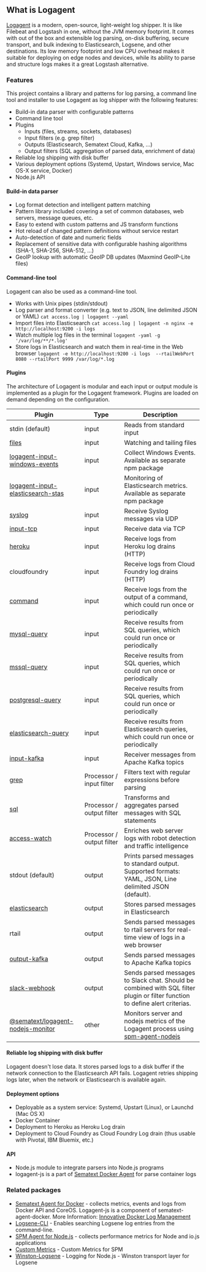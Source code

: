 ## What is Logagent

[Logagent](https://sematext.com/logagent) is a modern, open-source, light-weight log shipper. It is like Filebeat and Logstash in one, without the JVM memory footprint.  It comes with out of the box and extensible log parsing, on-disk buffering, secure transport, and bulk indexing to Elasticsearch, Logsene, and other destinations. Its low memory footprint and low CPU overhead makes it suitable for deploying on edge nodes and devices, while its ability to parse and structure logs makes it a great Logstash alternative. 


### Features

This project contains a library and patterns for log parsing, a command line tool and installer to use Logagent as log shipper with the following features: 
- Build-in data parser with configurable patterns
- Command line tool 
- Plugins
  - Inputs (files, streams, sockets, databases)
  - Input filters (e.g. grep filter)
  - Outputs (Elasticsearch, Sematext Cloud, Kafka, ...)
  - Output filters (SQL aggregation of parsed data, enrichment of data)
- Reliable log shipping with disk buffer
- Various deployment options (Systemd, Upstart, Windows service, Mac OS-X service, Docker)
- Node.js API 

#### Build-in data parser

- Log format detection and intelligent pattern matching
- Pattern library included covering a set of common databases, web servers, message queues, etc.
- Easy to extend with custom patterns and JS transform functions
- Hot reload of changed pattern definitions without service restart
- Auto-detection of date and numeric fields
- Replacement of sensitive data with configurable hashing algorithms (SHA-1, SHA-256, SHA-512, …)
- GeoIP lookup with automatic GeoIP DB updates (Maxmind GeoIP-Lite files)

#### Command-line tool

Logagent can also be used as a command-line tool.

- Works with Unix pipes (stdin/stdout)    
- Log parser and format converter (e.g. text to JSON, line delimited JSON or YAML) 
   ```cat access.log | logagent --yaml```
- Import files into Elasticsearch
  ```cat access.log | logagent -n nginx -e http://localhost:9200 -i logs```
- Watch multiple log files in the terminal
  ```logagent -yaml -g '/var/log/**/*.log'```
- Store logs in Elasticsearch and watch them in real-time in the Web browser 
  ```logagent -e http://localhost:9200 -i logs  --rtailWebPort 8080 --rtailPort 9999 /var/log/*.log ```

#### Plugins

The architecture of Logagent is modular and each input or output module is implemented as a plugin for the Logagent framework. Plugins are loaded on demand depending on the configuration.


| Plugin              | Type                      | Description                                                                                              |
|---------------------|---------------------------|----------------------------------------------------------------------------------------------------------|
| stdin (default)              					| input 	| Reads from standard input                                                                                |
| [files](input-plugin-files) 					| input 	| Watching and tailing files 																																							 |
| [logagent-input-windows-events](https://www.npmjs.com/package/logagent-input-windows-events) | input 	| Collect Windows Events. Available as separate npm package |
| [logagent-input-elasticsearch-stas](https://www.npmjs.com/package/logagent-input-elasticsearch-stats) | input | Monitoring of Elasticsearch metrics. Available as separate npm package |
| [syslog](input-plugin-syslog.md) 			| input | Receive Syslog messages via UDP |
| [input-tcp](input-plugin-tcp)					| input | Receive data via TCP                                                                                     |
| [heroku](installation-heroku)         | input | Receive logs from Heroku log drains (HTTP)                                                               |
| cloudfoundry        									| input | Receive logs from Cloud Foundry log drains (HTTP)                                                        |
| [command](input-plugin-command)       | input | Receive logs from the output of a command, which could run once or periodically                          |
| [mysql-query](input-plugin-mysql)			| input | Receive results from SQL queries, which could run once or periodically                                   |
| [mssql-query](input-plugin-mssql)     | input | Receive results from SQL queries, which could run once or periodically                                   |
| [postgresql-query](input-plugin-postgresql) | input | Receive results from SQL queries, which could run once or periodically                                   |
| [elasticsearch-query](input-plugin-elasticsearch-query) | input | Receive results from Elasticsearch queries, which could run once or periodically                         |
| [input-kafka](input-plugin-kafka)         | input 					| Receiver messages from Apache Kafka topics                                                               |
| [grep](input-filter-grep) | Processor / input filter  | Filters text with regular expressions before parsing                                                     |
| [sql](output-filter-sql)  | Processor / output filter | Transforms and aggregates parsed messages with SQL statements                                            |
| [access-watch](output-filter-accesswatch) | Processor / output filter | Enriches web server logs with robot detection and traffic intelligence                                   |
| stdout (default)             							| output                    | Prints parsed messages to standard output. Supported formats: YAML, JSON, Line delimited JSON (default). |
| [elasticsearch](output-elasticsearch)     | output                    | Stores parsed messages in Elasticsearch                                                                  |
| rtail               											| output              			| Sends parsed messages to rtail servers for real-time view of logs in a web browser                       |
| [output-kafka](output-plugin-kafka)       | output  									| Sends parsed messages to Apache Kafka topics                                                            |
| [slack-webhook](output-plugin-slack)      | output                    | Sends parsed messages to Slack chat. Should be combined with SQL filter plugin or filter function to define alert criterias. |
| [@sematext/logagent-nodejs-monitor](https://www.npmjs.com/package/@sematext/logagent-nodejs-monitor) | other | Monitors server and  nodejs metrics of the Logagent process using [spm-agent-nodejs](https://www.npmjs.com/package/spm-agent-nodejs) |


#### Reliable log shipping with disk buffer

Logagent doesn't lose data.  It stores parsed logs to a disk buffer if the network connection to the Elasticsearch API fails.  Logagent retries shipping logs later, when the network or Elasticsearch is available again.  

#### Deployment options
- Deployable as a system service: Systemd, Upstart (Linux), or Launchd (Mac OS X)
- Docker Container 
- Deployment to Heroku as Heroku Log drain
- Deployment to Cloud Foundry as Cloud Foundry Log drain (thus usable with Pivotal, IBM Bluemix, etc.)

#### API 
- Node.js module to integrate parsers into Node.js programs
- logagent-js is a part of [Sematext Docker Agent](https://github.com/sematext/sematext-agent-docker) for parse container logs

### Related packages
- [Sematext Agent for Docker](https://github.com/sematext/sematext-agent-docker) - collects metrics, events and logs from Docker API and CoreOS. Logagent-js is a component of sematext-agent-docker. More Information: [Innovative Docker Log Management](http://blog.sematext.com/2015/08/12/docker-log-management/)
- [Logsene-CLI](https://github.com/sematext/logsene-cli) - Enables searching Logsene log entries from the command-line. 
- [SPM Agent for Node.js](https://github.com/sematext/spm-agent-nodejs) - collects performance metrics for Node and io.js applications
- [Custom Metrics](https://github.com/sematext/spm-metrics-js) - Custom Metrics for SPM 
- [Winston-Logsene](https://github.com/sematext/winston-logsene) - Logging for Node.js - Winston transport layer for Logsene
